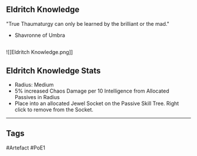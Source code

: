 ## Eldritch Knowledge
"True Thaumaturgy can only be learned
by the brilliant or the mad."
- Shavronne of Umbra
##
![[Eldritch Knowledge.png]]
## Eldritch Knowledge Stats
- Radius: Medium
- 5% increased Chaos Damage per 10 Intelligence from Allocated Passives in Radius
- Place into an allocated Jewel Socket on the Passive Skill Tree. Right click to remove from the Socket.


---
## Tags
#Artefact
#PoE1